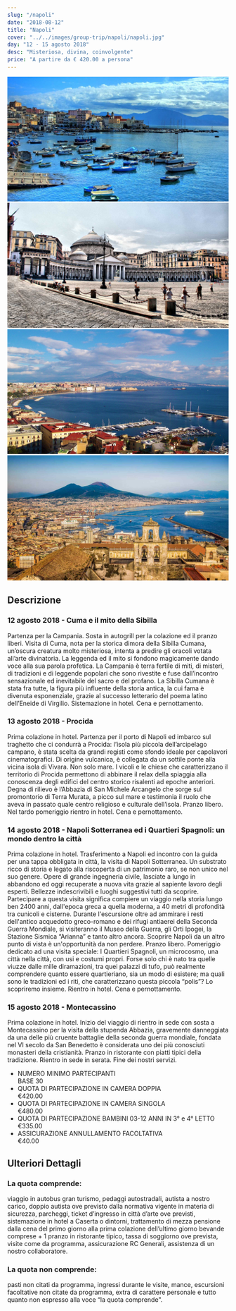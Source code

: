 ```yaml
---
slug: "/napoli"
date: "2018-08-12"
title: "Napoli"
cover: "../../images/group-trip/napoli/napoli.jpg"
day: "12 - 15 agosto 2018"
desc: "Misteriosa, divina, coinvolgente"
price: "A partire da € 420.00 a persona"
---
```


<div class="pictures">

![napoli 1](../../images/group-trip/napoli/napoli1.jpg)
![napoli 2](../../images/group-trip/napoli/napoli2.jpg)
![napoli 3](../../images/group-trip/napoli/napoli3.jpg)
![napoli 4](../../images/group-trip/napoli/napoli4.jpg)

</div>


<div class="copy">

## Descrizione

### 12 agosto 2018 - Cuma e il mito della Sibilla
Partenza per la Campania. Sosta in autogrill per la colazione ed il pranzo liberi. Visita di Cuma, nota per la storica dimora della Sibilla Cumana, un’oscura creatura molto misteriosa, intenta a predire gli oracoli votata all’arte divinatoria. La leggenda ed il mito si fondono magicamente dando voce alla sua parola profetica. La Campania è terra fertile di miti, di misteri, di tradizioni e di leggende popolari che sono rivestite e fuse dall’incontro sensazionale ed inevitabile del sacro e del profano. La Sibilla Cumana è stata fra tutte, la figura più influente della storia antica, la cui fama è divenuta esponenziale, grazie al successo letterario del poema latino dell’Eneide di Virgilio. Sistemazione in hotel. Cena e pernottamento.

### 13 agosto 2018 - Procida
Prima colazione in hotel. Partenza per il porto di Napoli ed imbarco sul traghetto che ci condurrà a Procida: l’isola più piccola dell’arcipelago campano, è stata scelta da grandi registi come sfondo ideale per capolavori cinematografici. Di origine vulcanica, è collegata da un sottile ponte alla vicina isola di Vivara. Non solo mare. I vicoli e le chiese che caratterizzano il territorio di Procida permettono di abbinare il relax della spiaggia alla conoscenza degli edifici del centro storico risalenti ad epoche anteriori. Degna di rilievo è l’Abbazia di San Michele Arcangelo che sorge sul promontorio di Terra Murata, a picco sul mare e testimonia il ruolo che aveva in passato quale centro religioso e culturale dell’isola. Pranzo libero. Nel tardo pomeriggio rientro in hotel. Cena e pernottamento.

### 14 agosto 2018 - Napoli Sotterranea ed i Quartieri Spagnoli: un mondo dentro la città
Prima colazione in hotel. Trasferimento a Napoli ed incontro con la guida per una tappa obbligata in città, la visita di Napoli Sotterranea. Un substrato ricco di storia e legato alla riscoperta di un patrimonio raro, se non unico nel suo genere. Opere di grande ingegneria civile, lasciate a lungo in abbandono ed oggi recuperate a nuova vita grazie al sapiente lavoro degli esperti. Bellezze indescrivibili e luoghi suggestivi tutti da scoprire. Partecipare a questa visita significa compiere un viaggio nella storia lungo ben 2400 anni, dall'epoca greca a quella moderna, a 40 metri di profondità tra cunicoli e cisterne. Durante l'escursione oltre ad ammirare i resti dell'antico acquedotto greco-romano e dei rifugi antiaerei della Seconda Guerra Mondiale, si visiteranno il Museo della Guerra, gli Orti Ipogei, la Stazione Sismica “Arianna” e tanto altro ancora. Scoprire Napoli da un altro punto di vista è un'opportunità da non perdere. Pranzo libero. Pomeriggio dedicato ad una visita speciale: I Quartieri Spagnoli, un microcosmo, una città nella città, con usi e costumi propri. Forse solo chi è nato tra quelle viuzze dalle mille diramazioni, tra quei palazzi di tufo, può realmente comprendere quanto essere quartieriano, sia un modo di esistere; ma quali sono le tradizioni ed i riti, che caratterizzano questa piccola “polis”? Lo scopriremo insieme. Rientro in hotel. Cena e pernottamento.

### 15 agosto 2018 - Montecassino
Prima colazione in hotel. Inizio del viaggio di rientro in sede con sosta a Montecassino per la visita della stupenda Abbazia, gravemente danneggiata da una delle più cruente battaglie della seconda guerra mondiale, fondata nel VI secolo da San Benedetto è considerata uno dei più conosciuti monasteri della cristianità. Pranzo in ristorante con piatti tipici della tradizione. Rientro in sede in serata. Fine dei nostri servizi.


<div class="quota">

+ <div class="left"> <span> NUMERO MINIMO PARTECIPANTI </span> </div> <div class="right"> <span> BASE 30 </span> </div> 
+ <div class="left"> <span> QUOTA DI PARTECIPAZIONE IN CAMERA DOPPIA </span> </div> <div class="right"> <span> €420.00 </span> </div> 
+ <div class="left"> <span> QUOTA DI PARTECIPAZIONE IN CAMERA SINGOLA </span> </div> <div class="right"> <span> €480.00 </span> </div> 
+ <div class="left"> <span> QUOTA DI PARTECIPAZIONE BAMBINI 03-12 ANNI IN 3° e 4° LETTO </span> </div> <div class="right"> <span> €335.00 </span> </div> 
+ <div class="left"> <span> ASSICURAZIONE ANNULLAMENTO FACOLTATIVA </span> </div> <div class="right"> <span> €40.00 </span> </div> 

</div>


## Ulteriori Dettagli

### La quota comprende:
viaggio in autobus gran turismo, pedaggi autostradali, autista a nostro carico, doppio autista ove previsto dalla normativa vigente in materia di sicurezza, parcheggi, ticket d’ingresso in città d’arte ove previsti, sistemazione in hotel a Caserta o dintorni, trattamento di mezza pensione dalla cena del primo giorno alla prima colazione dell’ultimo giorno bevande comprese + 1 pranzo in ristorante tipico, tassa di soggiorno ove prevista, visite come da programma, assicurazione RC Generali, assistenza di un nostro collaboratore.

### La quota non comprende:
pasti non citati da programma, ingressi durante le visite, mance, escursioni facoltative non citate da programma, extra di carattere personale e tutto quanto non espresso alla voce “la quota comprende".

</div>
